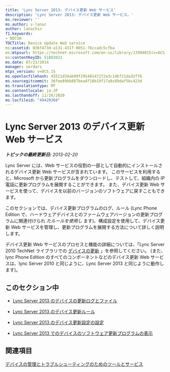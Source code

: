```yaml
---
title: 'Lync Server 2013: デバイス更新 Web サービス'
description: 'Lync Server 2013: デバイス更新 Web サービス。'
ms.reviewer: ''
ms.author: v-lanac
author: lanachin
f1.keywords:
- NOCSH
TOCTitle: Device Update Web service
ms:assetid: 036f473d-a131-431f-8051-76ccadc5cfba
ms:mtpsurl: https://technet.microsoft.com/en-us/library/JJ994015(v=OCS.15)
ms:contentKeyID: 51803921
ms.date: 07/23/2014
manager: serdars
mtps_version: v=OCS.15
ms.openlocfilehash: 45511d34ab99f295481472f2a3c14bf21da32ff6
ms.sourcegitcommit: 36fee89bb887bea4f18b19f17a8c69daf5bc423d
ms.translationtype: MT
ms.contentlocale: ja-JP
ms.lasthandoff: 11/26/2020
ms.locfileid: "49429368"
---
```

# <a name="device-update-web-service-in-lync-server-2013"></a>Lync Server 2013 のデバイス更新 Web サービス

<div data-xmlns="http://www.w3.org/1999/xhtml">

<div class="topic" data-xmlns="http://www.w3.org/1999/xhtml" data-msxsl="urn:schemas-microsoft-com:xslt" data-cs="https://msdn.microsoft.com/">

<div data-asp="https://msdn2.microsoft.com/asp">



</div>

<div id="mainSection">

<div id="mainBody">

<span> </span>

_**トピックの最終更新日:** 2013-02-20_

Lync Server には、Web サービスの役割の一部として自動的にインストールされるデバイス更新 Web サービスが含まれています。 このサービスを利用すると、Microsoft から更新プログラムをダウンロードし、テストして、組織内の IP 電話に更新プログラムを展開することができます。 また、デバイス更新 Web サービスを使って、デバイスを以前のバージョンのソフトウェアに戻すこともできます。

このセクションでは、デバイス更新プログラムのログ、ルール (Lync Phone Edition で、ハードウェアデバイスとのファームウェアバージョンの更新プログラムに関連付けられ *たルールを使用し* ます)、構成設定を使用して、デバイス更新 Web サービスを管理し、更新プログラムを展開する方法について詳しく説明します。

デバイス更新 Web サービスのプロセスと機能の詳細については、「Lync Server 2010 TechNet ライブラリでの [デバイスの更新](https://technet.microsoft.com/library/gg412864\(v=ocs.14\).aspx) 」を参照してください。 (また、lync Phone Edition のすべてのコンポーネントなどのデバイス更新 Web サービスは、lync Server 2010 と同じように、Lync Server 2013 と同じように動作します)。

<div>

## <a name="in-this-section"></a>このセクション中

  - [Lync Server 2013 のデバイスの更新ログとファイル](lync-server-2013-device-update-logs-and-files.md)

  - [Lync Server 2013 のデバイス更新ルール](lync-server-2013-device-update-rules.md)

  - [Lync Server 2013 のデバイス更新設定の設定](lync-server-2013-device-update-configuration-settings.md)

  - [Lync Server 2013 でのデバイスのソフトウェア更新プログラムの表示](lync-server-2013-view-software-updates-for-devices-in-your-organization.md)

</div>

<div>

## <a name="see-also"></a>関連項目


[デバイスの管理とトラブルシューティングのためのツールとサービス](https://technet.microsoft.com/library/gg425800\(v=ocs.14\).aspx)  
  

</div>

</div>

<span> </span>

</div>

</div>

</div>

